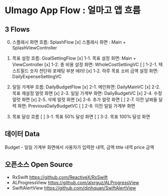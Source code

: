 #  Ulmago App Flow : 얼마고 앱 흐름

## 3 Flows

0. 스플래시 화면 흐름: SplashFlow
    [x] 스플래시 화면 : Main + SplashViewController
    
1. 목표 설정 흐름: GoalSettingFlow
    [x] 1-1. 목표 설정 화면: Main + ViewController
    [x] 1-2. 총 비용 설정 화면: WholeCostSettingVC
            [ ] 1-2-1. 텍스트필드 숫자 천단위 포매팅 부분 에러!
    [x] 1-2. 하루 목표 소비 금액 설정 화면: DailyExpenseSettingVC
    
2. 일일 가계부 흐름: DailyBudgetFlow
    [x] 2-1. 메인화면: DailyMainVC
    [x] 2-2. 목표 재설정 얼럿 화면
    [x] 2-3. 일일 가계부 화면: DailyBudgetVC
    [x] 2-4. 수정 얼럿 화면
    [x] 2-5. 삭제 얼럿 화면
    [x] 2-6. 추가 얼럿 화면
    [ ] 2-7. 이전 날짜들 달력 화면: PreviousDailyBudgetVC
    [ ] 2-8. 이전 일일 가계부 화면
    
3. 목표 달성 흐름
    [ ] 3-1. 목표 50% 달성 화면
    [ ] 3-2. 목표 100% 달성 화면


## 데이터 Data

Budget - 일일 가계부 화면에서 사용자가 입력한 내역, 금액
        title 내역
        price 금액
        

## 오픈소스 Open Source

- RxSwift
    https://github.com/ReactiveX/RxSwift
- ALProgressView
    https://github.com/alxrguz/ALProgressView
- SwiftAlertView
    https://github.com/dinhquan/SwiftAlertView


